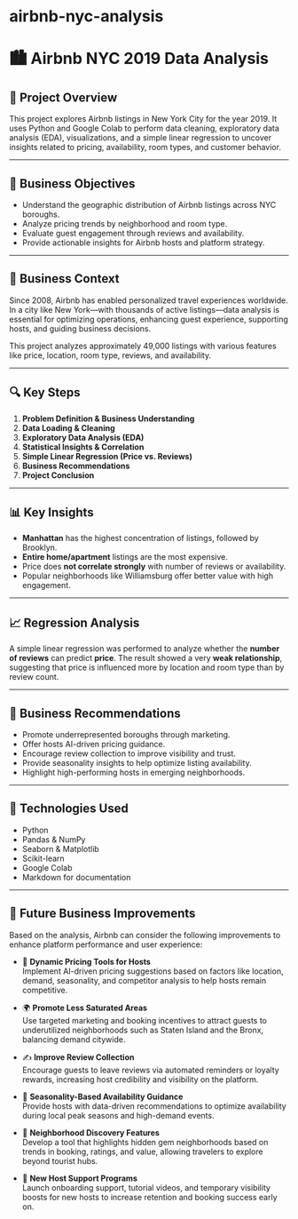 # airbnb-nyc-analysis
# 🏙️ Airbnb NYC 2019 Data Analysis

## 📌 Project Overview

This project explores Airbnb listings in New York City for the year 2019. It uses Python and Google Colab to perform data cleaning, exploratory data analysis (EDA), visualizations, and a simple linear regression to uncover insights related to pricing, availability, room types, and customer behavior.

---

## 🎯 Business Objectives

- Understand the geographic distribution of Airbnb listings across NYC boroughs.
- Analyze pricing trends by neighborhood and room type.
- Evaluate guest engagement through reviews and availability.
- Provide actionable insights for Airbnb hosts and platform strategy.

---

## 🧠 Business Context

Since 2008, Airbnb has enabled personalized travel experiences worldwide. In a city like New York—with thousands of active listings—data analysis is essential for optimizing operations, enhancing guest experience, supporting hosts, and guiding business decisions.

This project analyzes approximately 49,000 listings with various features like price, location, room type, reviews, and availability.

---

## 🔍 Key Steps

1. **Problem Definition & Business Understanding**
2. **Data Loading & Cleaning**
3. **Exploratory Data Analysis (EDA)**
4. **Statistical Insights & Correlation**
5. **Simple Linear Regression (Price vs. Reviews)**
6. **Business Recommendations**
7. **Project Conclusion**

---

## 📊 Key Insights

- **Manhattan** has the highest concentration of listings, followed by Brooklyn.
- **Entire home/apartment** listings are the most expensive.
- Price does **not correlate strongly** with number of reviews or availability.
- Popular neighborhoods like Williamsburg offer better value with high engagement.

---

## 📈 Regression Analysis

A simple linear regression was performed to analyze whether the **number of reviews** can predict **price**. The result showed a very **weak relationship**, suggesting that price is influenced more by location and room type than by review count.

---

## 💼 Business Recommendations

- Promote underrepresented boroughs through marketing.
- Offer hosts AI-driven pricing guidance.
- Encourage review collection to improve visibility and trust.
- Provide seasonality insights to help optimize listing availability.
- Highlight high-performing hosts in emerging neighborhoods.

---

## 🧪 Technologies Used

- Python
- Pandas & NumPy
- Seaborn & Matplotlib
- Scikit-learn
- Google Colab
- Markdown for documentation

---
## 🔮 Future Business Improvements

Based on the analysis, Airbnb can consider the following improvements to enhance platform performance and user experience:

- 🧠 **Dynamic Pricing Tools for Hosts**  
  Implement AI-driven pricing suggestions based on factors like location, demand, seasonality, and competitor analysis to help hosts remain competitive.

- 🌍 **Promote Less Saturated Areas**  
  Use targeted marketing and booking incentives to attract guests to underutilized neighborhoods such as Staten Island and the Bronx, balancing demand citywide.

- ✍️ **Improve Review Collection**  
  Encourage guests to leave reviews via automated reminders or loyalty rewards, increasing host credibility and visibility on the platform.

- 📅 **Seasonality-Based Availability Guidance**  
  Provide hosts with data-driven recommendations to optimize availability during local peak seasons and high-demand events.

- 🧭 **Neighborhood Discovery Features**  
  Develop a tool that highlights hidden gem neighborhoods based on trends in booking, ratings, and value, allowing travelers to explore beyond tourist hubs.

- 🚀 **New Host Support Programs**  
  Launch onboarding support, tutorial videos, and temporary visibility boosts for new hosts to increase retention and booking success early on.



